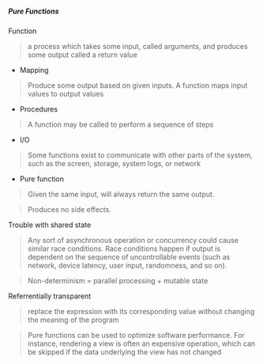 ##### Pure Functions

Function

> a process which takes some input, called arguments, and produces some output called a return value

- Mapping

> Produce some output based on given inputs. A function maps input values to output values

- Procedures

> A function may be called to perform a sequence of steps

- I/O

> Some functions exist to communicate with other parts of the system, such as the screen, storage, system logs, or network

- Pure function

> Given the same input, will always return the same output.

> Produces no side effects.

Trouble with shared state

> Any sort of asynchronous operation or concurrency could cause similar race conditions. Race conditions happen if output is dependent on the sequence of uncontrollable events (such as network, device latency, user input, randomness, and so on).

> Non-determinism = parallel processing + mutable state

Referrentially transparent

> replace the expression with its corresponding value without changing the meaning of the program

> Pure functions can be used to optimize software performance. For instance, rendering a view is often an expensive operation, which can be skipped if the data underlying the view has not changed

